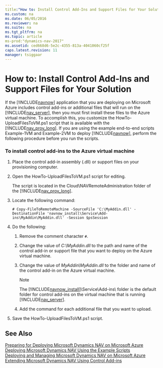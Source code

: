 ```yaml
---
title:"How to: Install Control Add-Ins and Support Files for Your Solution"
ms.custom: na
ms.date: 06/05/2016
ms.reviewer: na
ms.suite: na
ms.tgt_pltfrm: na
ms.topic: article
ms-prod:"dynamics-nav-2017"
ms.assetid: ced668d6-5e2c-4355-813a-4041060cf25f
caps.latest.revision: 11
manager: tsiggaar
---
```

# How to: Install Control Add-Ins and Support Files for Your Solution
If the [!INCLUDE[navnow](includes/navnow_md.md)] application that you are deploying on Microsoft Azure includes control add\-ins or additional files that will run on the [!INCLUDE[nav_server](includes/nav_server_md.md)], then you must first install these files to the Azure virtual machine. To accomplish this, you customize the HowTo\-UploadFilesToVM.ps1 script that is available with the [!INCLUDE[nav_prov_long](includes/nav_prov_long_md.md)]. If you are using the example end\-to\-end scripts Example\-1VM and Example\-2VM to deploy [!INCLUDE[navnow](includes/navnow_md.md)], perform the following procedure before you run the scripts.  
  
### To install control add\-ins to the Azure virtual machine  
  
1.  Place the control add\-in assembly \(.dll\) or support files on your provisioning computer.  
  
2.  Open the HowTo\-UploadFilesToVM.ps1 script for editing.  
  
     The script is located in the Cloud\\NAVRemoteAdministration folder of the [!INCLUDE[nav_prov_long](includes/nav_prov_long_md.md)].  
  
3.  Locate the following command:  
  
    ```  
    # Copy-FileToRemoteMachine -SourceFile 'C:\MyAddin.dll' -DestinationFile 'navnow_install\Service\Add-ins\MyAddin\MyAddin.dll' -Session $psSession  
    ```  
  
4.  Do the following:  
  
    1.  Remove the comment character `#`.  
  
    2.  Change the value of *C:\\MyAddin.dll* to the path and name of the control add\-in or support file that you want to deploy on the Azure virtual machine.  
  
    3.  Change the value of *MyAddin\\MyAddin.dll* to the folder and name of the control add\-in on the Azure virtual machine.  
  
        > [!NOTE]  
        >  The [!INCLUDE[navnow_install](includes/navnow_install_md.md)]\\Service\\Add\-ins\\ folder is the default folder for control add\-ins on the virtual machine that is running [!INCLUDE[nav_server](includes/nav_server_md.md)].  
  
    4.  Add the command for each additional file that you want to upload.  
  
5.  Save the HowTo\-UploadFilesToVM.ps1 script.  
  
## See Also  
 [Preparing for Deploying Microsoft Dynamics NAV on Microsoft Azure](Preparing-for-Deploying-Microsoft-Dynamics-NAV-on-Microsoft-Azure.md)   
 [Deploying Microsoft Dynamics NAV Using the Example Scripts](Deploying-Microsoft-Dynamics-NAV-Using-the-Example-Scripts.md)   
 [Deploying and Managing Microsoft Dynamics NAV on Microsoft Azure](Deploying-and-Managing-Microsoft-Dynamics-NAV-on-Microsoft-Azure.md)   
 [Extending Microsoft Dynamics NAV Using Control Add\-ins](Extending-Microsoft-Dynamics-NAV-Using-Control-Add-ins.md)